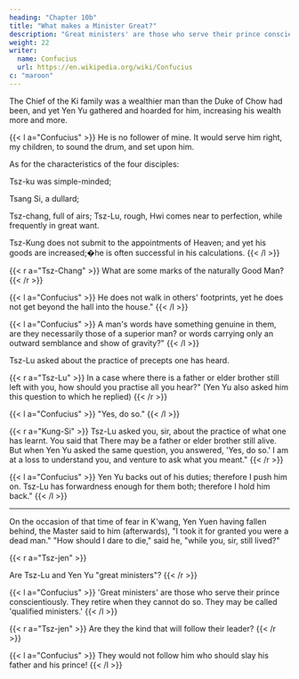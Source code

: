 ```yaml
---
heading: "Chapter 10b"
title: "What makes a Minister Great?"
description: "Great ministers' are those who serve their prince conscientiously. They retire when they cannot do so. They may be called 'qualified ministers.'"
weight: 22
writer:
  name: Confucius
  url: https://en.wikipedia.org/wiki/Confucius
c: "maroon"
---
```



The Chief of the Ki family was a wealthier man than the Duke of Chow had been, and yet Yen Yu gathered and hoarded for him, increasing his wealth more and more. 

{{< l a="Confucius" >}}
He is no follower of mine. It would serve him right, my children, to sound the drum, and set upon him.

As for the characteristics of the four disciples:

Tsz-ku was simple-minded; 

Tsang Si, a dullard; 

Tsz-chang, full of airs; Tsz-Lu, rough, Hwi comes near to perfection, while frequently in great want. 

Tsz-Kung does not submit to the appointments of Heaven; and yet his goods are increased;�he is often successful in his calculations.
{{< /l >}}

{{< r a="Tsz-Chang" >}}
What are some marks of the naturally Good Man?
{{< /r >}}


{{< l a="Confucius" >}}
He does not walk in others' footprints, yet he does not get beyond the hall into the house."
{{< /l >}}


{{< l a="Confucius" >}}
A man's words have something genuine in them, are they necessarily those of a superior man? or words carrying only an outward semblance and show of gravity?" 
{{< /l >}}

Tsz-Lu asked about the practice of precepts one has heard. 

{{< r a="Tsz-Lu" >}}
In a case where there is a father or elder brother still left with you, how should you practise all you hear?" (Yen Yu also asked him this question to which he replied)
{{< /r >}} 

{{< l a="Confucius" >}}
"Yes, do so." 
{{< /l >}}


{{< r a="Kung-Si" >}}
Tsz-Lu asked you, sir, about the practice of what one has learnt. You said that There may be a father or elder brother still alive. But when Yen Yu asked the same question, you answered, 'Yes, do so.' I am at a loss to understand you, and venture to ask what you meant." 
{{< /r >}}


{{< l a="Confucius" >}}
Yen Yu backs out of his duties; therefore I push him on. Tsz-Lu has forwardness enough for them both; therefore I hold him back."
{{< /l >}}

---

On the occasion of that time of fear in K'wang, Yen Yuen having fallen behind, the Master said to him (afterwards), "I took it for granted you were a dead man." "How should I dare to die," said he, "while you, sir, still lived?" 


{{< r a="Tsz-jen" >}}
<!-- <div class="right ki-tsz-jen"> -->
Are Tsz-Lu and Yen Yu "great ministers"?
{{< /r >}}


{{< l a="Confucius" >}}
'Great ministers' are those who serve their prince conscientiously. They retire when they cannot do so. They may be called 'qualified ministers.' 
{{< /l >}}

{{< r a="Tsz-jen" >}}
Are they the kind that will follow their leader?
{{< /r >}}


{{< l a="Confucius" >}}
They would not follow him who should slay his father and his prince!
{{< /l >}}
